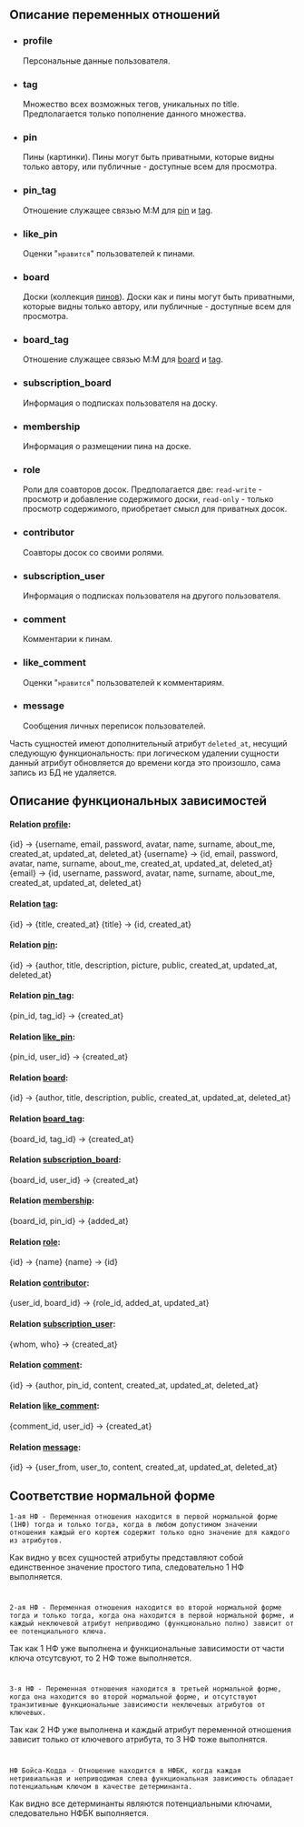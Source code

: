 ## Описание переменных отношений
* ### profile
  Персональные данные пользователя.

* ### tag
  Множество всех возможных тегов, уникальных по title. Предполагается только пополнение данного множества.

* ### pin
  Пины (картинки). Пины могут быть приватными, которые видны только автору, или публичные - доступные всем для просмотра.
* ### pin_tag
  Отношение служащее связью M:M для [pin](#pin) и [tag](#tag).
* ### like_pin
  Оценки "`нравится`" пользователей к пинами.
* ### board
  Доски (коллекция [пинов](#pin)). Доски как и пины могут быть приватными, которые видны только автору, или публичные - доступные всем для просмотра.
* ### board_tag
  Отношение служащее связью M:M для [board](#board) и [tag](#tag).
* ### subscription_board
  Информация о подписках пользователя на доску.
* ### membership
  Информация о размещении пина на доске.
* ### role
  Роли для соавторов досок. Предполагается две: `read-write` - просмотр и добавление содержимого доски, `read-only` - только просмотр содержимого, приобретает смысл для приватных досок.
* ### contributor
  Соавторы досок со своими ролями.
* ### subscription_user
  Информация о подписках пользователя на другого пользователя.
* ### comment
  Комментарии к пинам.
* ### like_comment
  Оценки "`нравится`" пользователей к комментариям.
* ### message
  Сообщения личных переписок пользователей.

Часть сущностей имеют дополнительный атрибут `deleted_at`, несущий следующую функциональность: при логическом удалении сущности данный атрибут обновляется до времени когда это произошло, сама запись из БД не удаляется.

## Описание функциональных зависимостей
#### Relation [profile](#profile):
{id} -> {username, email, password, avatar, name, surname, about_me, created_at, updated_at, deleted_at}
{username} -> {id, email, password, avatar, name, surname, about_me, created_at, updated_at, deleted_at}
{email} -> {id, username, password, avatar, name, surname, about_me, created_at, updated_at, deleted_at}

#### Relation [tag](#tag):
{id} -> {title, created_at}
{title} -> {id, created_at}

#### Relation [pin](#pin):
{id} -> {author, title, description, picture, public, created_at, updated_at, deleted_at}

#### Relation [pin_tag](#pin_tag):
{pin_id, tag_id} -> {created_at}

#### Relation [like_pin](#like_pin):
{pin_id, user_id} -> {created_at}

#### Relation [board](#board):
{id} -> {author, title, description, public, created_at, updated_at, deleted_at}

#### Relation [board_tag](#board_tag):
{board_id, tag_id} -> {created_at}

#### Relation [subscription_board](#subscription_board):
{board_id, user_id} -> {created_at}

#### Relation [membership](#membership):
{board_id, pin_id} -> {added_at}

#### Relation [role](#role):
{id} -> {name}
{name} -> {id}

#### Relation [contributor](#contributor):
{user_id, board_id} -> {role_id, added_at, updated_at}

#### Relation [subscription_user](#subscription_user):
{whom, who} -> {created_at}

#### Relation [comment](#comment):
{id} -> {author, pin_id, content, created_at, updated_at, deleted_at}

#### Relation [like_comment](#like_comment):
{comment_id, user_id} -> {created_at}

#### Relation [message](#message):
{id} -> {user_from, user_to, content, created_at, updated_at, deleted_at}


## Соответствие нормальной форме
```
1-ая НФ - Переменная отношения находится в первой нормальной форме (1НФ) тогда и только тогда, когда в любом допустимом значении отношения каждый его кортеж содержит только одно значение для каждого из атрибутов.
```

Как видно у всех сущностей атрибуты представляют собой единственное значение простого типа, следовательно 1 НФ выполняется.
#
```
2-ая НФ - Переменная отношения находится во второй нормальной форме тогда и только тогда, когда она находится в первой нормальной форме, и каждый неключевой атрибут неприводимо (функционально полно) зависит от ее потенциального ключа.
```

Так как 1 НФ уже выполнена и функциональные зависимости от части ключа отсутсвуют, то 2 НФ тоже выполняется.
#
```
3-я НФ - Переменная отношения находится в третьей нормальной форме, когда она находится во второй нормальной форме, и отсутствуют транзитивные функциональные зависимости неключевых атрибутов от ключевых.
```
Так как 2 НФ уже выполнена и каждый атрибут переменной отношения зависит только от ключевого атрибута, то 3 НФ тоже выполнятся.
#
```
НФ Бойса-Кодда - Отношение находится в НФБК, когда каждая нетривиальная и неприводимая слева функциональная зависимость обладает потенциальным ключом в качестве детерминанта.
```
Как видно все детерминанты являются потенциальными ключами, следовательно НФБК выполняется.
